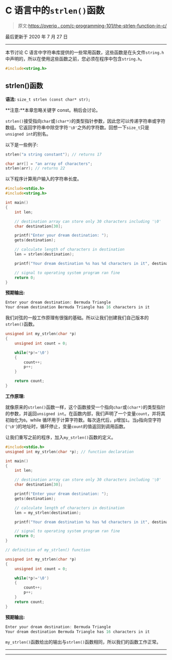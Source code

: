 # C 语言中的`strlen()`函数

> 原文:[https://overiq . com/c-programming-101/the-strlen-function-in-c/](https://overiq.com/c-programming-101/the-strlen-function-in-c/)

最后更新于 2020 年 7 月 27 日

* * *

本节讨论 C 语言中字符串库提供的一些常用函数，这些函数是在头文件`string.h`中声明的，所以在使用这些函数之前，您必须在程序中包含`string.h`。

```c
#include<string.h>

```

## strlen()函数

**语法:** `size_t strlen (const char* str);`

**注意:**本章忽略关键字 const。稍后会讨论。

`strlen()`接受指向`char`或`(char*)`的类型指针参数，因此您可以传递字符串或字符数组。它返回字符串中除空字符`'\0'`之外的字符数。回想一下`size_t`只是`unsigned int`的别名。

以下是一些例子:

```c
strlen("a string constant"); // returns 17

char arr[] = "an array of characters";
strlen(arr); // returns 22

```

以下程序计算用户输入的字符串长度。

```c
#include<stdio.h>
#include<string.h>

int main()
{
    int len;

    // destination array can store only 30 characters including '\0'
    char destination[30];

    printf("Enter your dream destination: ");
    gets(destination);

    // calculate length of characters in destination
    len = strlen(destination); 

    printf("Your dream destination %s has %d characters in it", destination, len);

    // signal to operating system program ran fine
    return 0;
}

```

**预期输出:**

```c
Enter your dream destination: Bermuda Triangle
Your dream destination Bermuda Triangle has 16 characters in it

```

我们对弦的一般工作原理有很强的基础。所以让我们创建我们自己版本的`strlen()`函数。

```c
unsigned int my_strlen(char *p)
{
    unsigned int count = 0;

    while(*p!='\0')
    {
        count++;
        p++;
    }

    return count;
}

```

**工作原理:**

就像原来的`strlen()`函数一样，这个函数接受一个指向`char`或`(char*)`的类型指针的参数，并返回`unsigned int`。在函数内部，我们声明了一个变量`count`，并将其初始化为`0`。while 循环用于计算字符数。每次迭代后，`p`增加`1`。当`p`指向空字符(`'\0'`)的地址时，循环停止，变量`count`的值返回到调用函数。

让我们重写之前的程序，加入`my_strlen()`函数的定义。

```c
#include<stdio.h>
unsigned int my_strlen(char *p); // function declaration

int main()
{
    int len;

    // destination array can store only 30 characters including '\0'
    char destination[30];

    printf("Enter your dream destination: ");
    gets(destination);

    // calculate length of characters in destination
    len = my_strlen(destination);

    printf("Your dream destination %s has %d characters in it", destination, len);

    // signal to operating system program ran fine
    return 0;
}

// definition of my_strlen() function

unsigned int my_strlen(char *p)
{
    unsigned int count = 0;

    while(*p!='\0')
    {
        count++;
        p++;
    }
    return count;
}

```

**预期输出:**

```c
Enter your dream destination: Bermuda Triangle
Your dream destination Bermuda Triangle has 16 characters in it

```

`my_strlen()`函数给出的输出与`strlen()`函数相同，所以我们的函数工作正常。

* * *

* * *